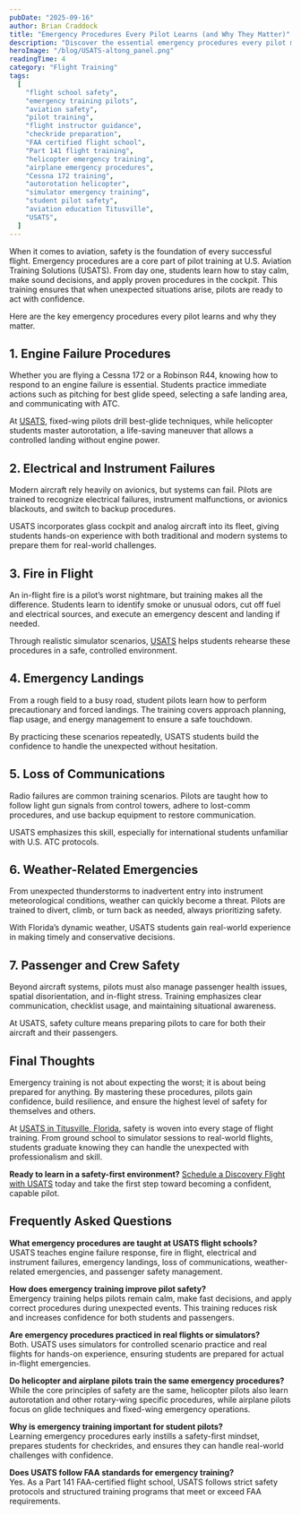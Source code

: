 ```yaml
---
pubDate: "2025-09-16"
author: Brian Craddock
title: "Emergency Procedures Every Pilot Learns (and Why They Matter)"
description: "Discover the essential emergency procedures every pilot must master during flight training. Learn how USATS in Titusville, Florida, prioritizes safety and prepares students to handle real-world challenges with confidence."
heroImage: "/blog/USATS-altong_panel.png"
readingTime: 4
category: "Flight Training"
tags:
  [
    "flight school safety",
    "emergency training pilots",
    "aviation safety",
    "pilot training",
    "flight instructor guidance",
    "checkride preparation",
    "FAA certified flight school",
    "Part 141 flight training",
    "helicopter emergency training",
    "airplane emergency procedures",
    "Cessna 172 training",
    "autorotation helicopter",
    "simulator emergency training",
    "student pilot safety",
    "aviation education Titusville",
    "USATS",
  ]
---
```


When it comes to aviation, safety is the foundation of every successful flight. Emergency procedures are a core part of pilot training at U.S. Aviation Training Solutions (USATS). From day one, students learn how to stay calm, make sound decisions, and apply proven procedures in the cockpit. This training ensures that when unexpected situations arise, pilots are ready to act with confidence.

Here are the key emergency procedures every pilot learns and why they matter.

## 1. Engine Failure Procedures

Whether you are flying a Cessna 172 or a Robinson R44, knowing how to respond to an engine failure is essential. Students practice immediate actions such as pitching for best glide speed, selecting a safe landing area, and communicating with ATC.

At [USATS](/airplane-training), fixed-wing pilots drill best-glide techniques, while helicopter students master autorotation, a life-saving maneuver that allows a controlled landing without engine power.

## 2. Electrical and Instrument Failures

Modern aircraft rely heavily on avionics, but systems can fail. Pilots are trained to recognize electrical failures, instrument malfunctions, or avionics blackouts, and switch to backup procedures.

USATS incorporates glass cockpit and analog aircraft into its fleet, giving students hands-on experience with both traditional and modern systems to prepare them for real-world challenges.

## 3. Fire in Flight

An in-flight fire is a pilot’s worst nightmare, but training makes all the difference. Students learn to identify smoke or unusual odors, cut off fuel and electrical sources, and execute an emergency descent and landing if needed.

Through realistic simulator scenarios, [USATS](/) helps students rehearse these procedures in a safe, controlled environment.

## 4. Emergency Landings

From a rough field to a busy road, student pilots learn how to perform precautionary and forced landings. The training covers approach planning, flap usage, and energy management to ensure a safe touchdown.

By practicing these scenarios repeatedly, USATS students build the confidence to handle the unexpected without hesitation.

## 5. Loss of Communications

Radio failures are common training scenarios. Pilots are taught how to follow light gun signals from control towers, adhere to lost-comm procedures, and use backup equipment to restore communication.

USATS emphasizes this skill, especially for international students unfamiliar with U.S. ATC protocols.

## 6. Weather-Related Emergencies

From unexpected thunderstorms to inadvertent entry into instrument meteorological conditions, weather can quickly become a threat. Pilots are trained to divert, climb, or turn back as needed, always prioritizing safety.

With Florida’s dynamic weather, USATS students gain real-world experience in making timely and conservative decisions.

## 7. Passenger and Crew Safety

Beyond aircraft systems, pilots must also manage passenger health issues, spatial disorientation, and in-flight stress. Training emphasizes clear communication, checklist usage, and maintaining situational awareness.

At USATS, safety culture means preparing pilots to care for both their aircraft and their passengers.

## Final Thoughts

Emergency training is not about expecting the worst; it is about being prepared for anything. By mastering these procedures, pilots gain confidence, build resilience, and ensure the highest level of safety for themselves and others.

At [USATS in Titusville, Florida](https://usats.training), safety is woven into every stage of flight training. From ground school to simulator sessions to real-world flights, students graduate knowing they can handle the unexpected with professionalism and skill.

**Ready to learn in a safety-first environment?** [Schedule a Discovery Flight with USATS](/contact-us) today and take the first step toward becoming a confident, capable pilot.

## Frequently Asked Questions

**What emergency procedures are taught at USATS flight schools?**  
USATS teaches engine failure response, fire in flight, electrical and instrument failures, emergency landings, loss of communications, weather-related emergencies, and passenger safety management.

**How does emergency training improve pilot safety?**  
Emergency training helps pilots remain calm, make fast decisions, and apply correct procedures during unexpected events. This training reduces risk and increases confidence for both students and passengers.

**Are emergency procedures practiced in real flights or simulators?**  
Both. USATS uses simulators for controlled scenario practice and real flights for hands-on experience, ensuring students are prepared for actual in-flight emergencies.

**Do helicopter and airplane pilots train the same emergency procedures?**  
While the core principles of safety are the same, helicopter pilots also learn autorotation and other rotary-wing specific procedures, while airplane pilots focus on glide techniques and fixed-wing emergency operations.

**Why is emergency training important for student pilots?**  
Learning emergency procedures early instills a safety-first mindset, prepares students for checkrides, and ensures they can handle real-world challenges with confidence.

**Does USATS follow FAA standards for emergency training?**  
Yes. As a Part 141 FAA-certified flight school, USATS follows strict safety protocols and structured training programs that meet or exceed FAA requirements.
